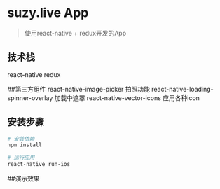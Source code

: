 # suzy.live App

> 使用react-native + redux开发的App


## 技术栈
react-native
redux

##第三方组件
react-native-image-picker  拍照功能
react-native-loading-spinner-overlay 加载中遮罩
react-native-vector-icons 应用各种icon

## 安装步骤

``` bash
# 安装依赖
npm install

# 运行应用
react-native run-ios
```

##演示效果






